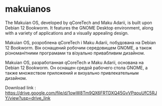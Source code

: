 # makuianos
The Makuian OS, developed by qCoreTech and Maku Adarii, is built upon Debian 12 Bookworm. It features the GNOME Desktop environment, along with a variety of applications and a visually appealing design.

Makuian OS, розроблена qCoreTech і Maku Adarii, побудована на Debian 12 Bookworm. Він оснащений робочим середовищем GNOME, а також різноманітними програмами та візуально привабливим дизайном.

Makuian OS, разработанная qCoreTech и Maku Adarii, основана на Debian 12 Bookworm. Он оснащен средой рабочего стола GNOME, а также множеством приложений и визуально привлекательным дизайном.

Download link : https://drive.google.com/file/d/1owW8Tm9QX6FRTDXQ45GvVPqouUfC5RJY/view?usp=drive_link
